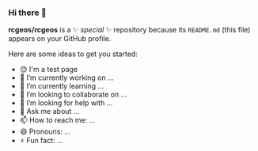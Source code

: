 ### Hi there 👋


**rcgeos/rcgeos** is a ✨ _special_ ✨ repository because its `README.md` (this file) appears on your GitHub profile.

Here are some ideas to get you started:
- 😊 I'm a test page 
- 🔭 I’m currently working on ...
- 🌱 I’m currently learning ...
- 👯 I’m looking to collaborate on ...
- 🤔 I’m looking for help with ...
- 💬 Ask me about ...
- 📫 How to reach me: ...
- 😄 Pronouns: ...
- ⚡ Fun fact: ...

